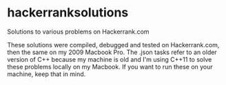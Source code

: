 # hackerranksolutions
Solutions to various problems on Hackerrank.com

These solutions were compiled, debugged and tested on Hackerrank.com, then the same on my 2009 Macbook Pro. The .json tasks
refer to an older version of C++ because my machine is old and I'm using C++11 to solve these problems locally on my Macbook. 
If you want to run these on your machine, keep that in mind. 
